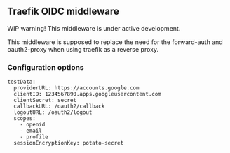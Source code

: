 ## Traefik OIDC middleware

WIP warning!
This middleware is under active development.

This middleware is supposed to replace the need for the forward-auth and oauth2-proxy when using traefik as a reverse proxy.

### Configuration options

```
testData:
  providerURL: https://accounts.google.com
  clientID: 1234567890.apps.googleusercontent.com
  clientSecret: secret
  callbackURL: /oauth2/callback
  logoutURL: /oauth2/logout
  scopes:
    - openid
    - email
    - profile
  sessionEncryptionKey: potato-secret
```
